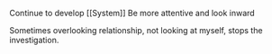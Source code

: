Continue to develop [[System]]
Be more attentive and look inward

Sometimes overlooking relationship, not looking at myself, stops the investigation.
